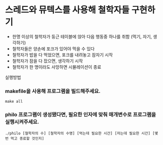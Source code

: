 # 스레드와 뮤텍스를 사용해 철학자들 구현하기
* 한명 이상의 철학자가 둥근 테이블에 앉아 다음 행동중 하나를 취함 (먹기, 자기, 생각하기)
* 철학자들은 양손에 포크가 있어야 먹을 수 있다
* 철학자가 밥을 다 먹었으면, 포크를 내려놓고 잠자기 시작
* 철학자가 잠을 다 잤으면, 생각하기 시작
* 철학자가 한 명이라도 사망하면 시뮬레이션이 종료

실행방법
### makefile을 사용해 프로그램을 빌드해주세요.
```
make all
```
### philo 프로그램이 생성됐다면, 필요한 인자에 맞춰 매개변수로 프로그램을 실행시켜주세요.
```
./philo [철학자의 수] [철학자의 수명] [먹는데 필요한 시간] [자는데 필요한 시간] [몇 번 먹고 종료할 것인지]
```
